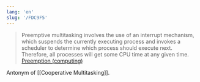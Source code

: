 ```yaml
---
lang: 'en'
slug: '/FDC9F5'
---
```


> Preemptive multitasking involves the use of an interrupt mechanism, which suspends the currently executing process and invokes a scheduler to determine which process should execute next. Therefore, all processes will get some CPU time at any given time. [Preemption (computing)](<https://en.wikipedia.org/wiki/Preemption_(computing)#PREEMPTIVE>)

Antonym of [[Cooperative Multitasking]].
